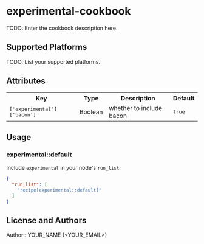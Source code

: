 # experimental-cookbook

TODO: Enter the cookbook description here.

## Supported Platforms

TODO: List your supported platforms.

## Attributes

<table>
  <tr>
    <th>Key</th>
    <th>Type</th>
    <th>Description</th>
    <th>Default</th>
  </tr>
  <tr>
    <td><tt>['experimental']['bacon']</tt></td>
    <td>Boolean</td>
    <td>whether to include bacon</td>
    <td><tt>true</tt></td>
  </tr>
</table>

## Usage

### experimental::default

Include `experimental` in your node's `run_list`:

```json
{
  "run_list": [
    "recipe[experimental::default]"
  ]
}
```

## License and Authors

Author:: YOUR_NAME (<YOUR_EMAIL>)
